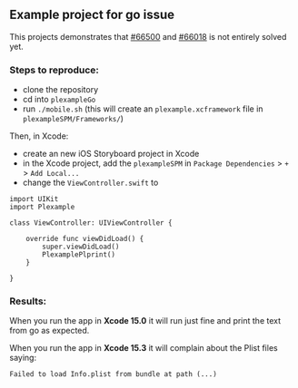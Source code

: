 ## Example project for go issue #

This projects demonstrates that [#66500](https://github.com/golang/go/issues/66500) and [#66018](https://github.com/golang/go/issues/66018) is not entirely solved yet.

### Steps to reproduce:

- clone the repository
- cd into `plexampleGo`
- run `./mobile.sh` (this will create an `plexample.xcframework` file in `plexampleSPM/Frameworks/`)

Then, in Xcode:
- create an new iOS Storyboard project in Xcode
- in the Xcode project, add the `plexampleSPM` in `Package Dependencies` > `+` > `Add Local...`
- change the `ViewController.swift` to

```
import UIKit
import Plexample

class ViewController: UIViewController {

    override func viewDidLoad() {
        super.viewDidLoad()
        PlexamplePlprint()
    }

}
```

### Results:

When you run the app in **Xcode 15.0** it will run just fine and print the text from go as expected.

When you run the app in **Xcode 15.3** it will complain about the Plist files saying:

`Failed to load Info.plist from bundle at path (...)`